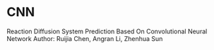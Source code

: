 # CNN
Reaction Diffusion System Prediction Based On Convolutional Neural Network
Author: Ruijia Chen, Angran Li, Zhenhua Sun
